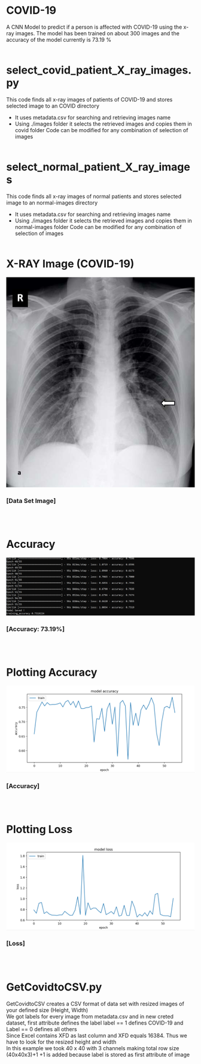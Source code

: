 # COVID-19
A CNN Model to predict if a person is affected with COVID-19 using the x-ray images. The model has been trained on about 300 images and the accuracy of the model currently is 73.19 %
<br><br>

# select_covid_patient_X_ray_images.py
This code finds all x-ray images of patients of COVID-19 and stores selected image to an COVID directory
+ It uses metadata.csv for searching and retrieving images name
+ Using ./images folder it selects the retrieved images and copies them in covid folder
Code can be modified for any combination of selection of images
<br><br>


# select_normal_patient_X_ray_images
This code finds all x-ray images of normal patients and stores selected image to an normal-images directory
+ It uses metadata.csv for searching and retrieving images name
+ Using ./images folder it selects the retrieved images and copies them in normal-images folder
Code can be modified for any combination of selection of images
<br><br>


# X-RAY Image (COVID-19)
![INPUTS](/images/covid-19.png)
### [Data Set Image]
<br><br>

# Accuracy
![INPUTS](/images/accuracy_74.PNG)
### [Accuracy: 73.19%]
<br><br>

# Plotting Accuracy
![INPUTS](/images/accuracy.PNG)
### [Accuracy]
<br><br>

# Plotting Loss
![INPUTS](/images/loss.PNG)
### [Loss]

<br><br>
# GetCovidtoCSV.py
GetCovidtoCSV creates a CSV format of data set with resized images of your defined size (Height, Width) <br>
We got labels for every image from metadata.csv and in new creted dataset, first attribute defines the label
label == 1 defines COVID-19 and Label == 0 defines all others <br>
Since Excel contains XFD as last column and XFD equals 16384. Thus we have to look for the resized height and width <br>
In this example we took 40 x 40 with 3 channels making total row size (40x40x3)+1 +1 is added because label is stored as first attribute of image
